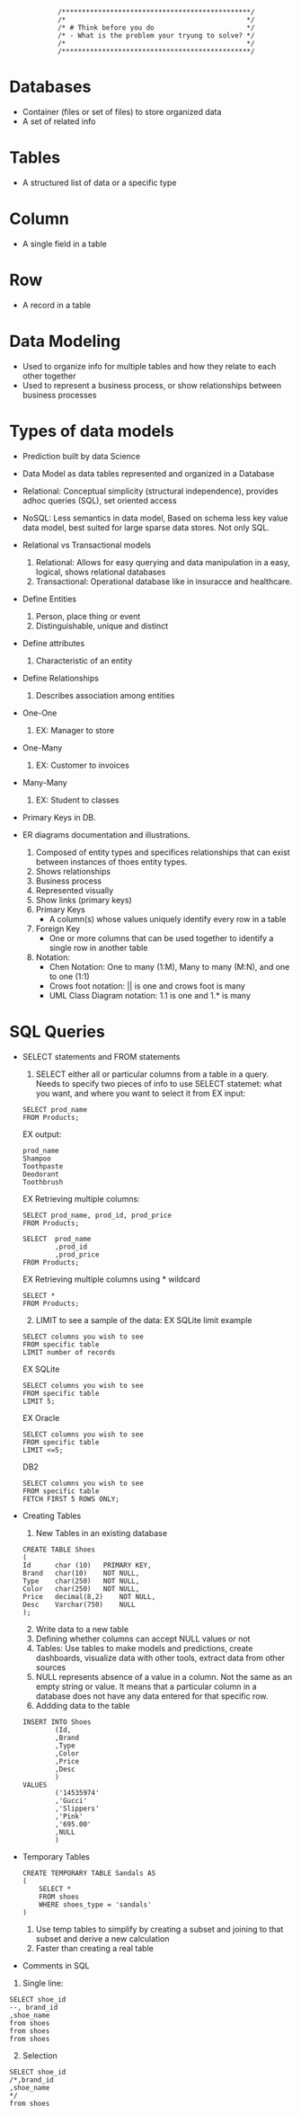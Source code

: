                 /***********************************************/
                /*                                             */
                /* # Think before you do                       */
                /* - What is the problem your tryung to solve? */
                /*                                             */
                /***********************************************/
# Databases 
- Container (files or set of files) to store organized data
- A set of related info

# Tables
- A structured list of data or a specific type

# Column
- A single field in a table

# Row
- A record in a table

# Data Modeling
- Used to organize info for multiple tables and how they relate to each other together
- Used to represent a business process, or show relationships between business processes

# Types of data models
- Prediction built by data Science 
- Data Model as data tables represented and organized in a Database
- Relational: Conceptual simplicity (structural independence), provides adhoc queries (SQL), set oriented access
- NoSQL: Less semantics in data model, Based on schema less  key value data model, best suited for large sparse data stores. Not only SQL.
- Relational vs Transactional models
    1. Relational: Allows for easy querying and data manipulation in a easy, logical, shows relational databases
    2. Transactional: Operational database like in insuracce and healthcare. 
- Define Entities
    1. Person, place thing or event
    2. Distinguishable, unique and distinct 
- Define attributes
    1. Characteristic of an entity
- Define Relationships
    1. Describes association among entities
- One-One
    1. EX: Manager to store 
- One-Many
    1. EX: Customer to invoices
- Many-Many
    1. EX: Student to classes 
- Primary Keys in DB. 

- ER diagrams documentation and illustrations. 
    1. Composed of entity types and specifices relationships that can exist between instances of thoes entity types. 
    2. Shows relationships
    3. Business process
    4. Represented visually
    5. Show links (primary keys)
    6. Primary Keys
        - A column(s) whose values uniquely identify every row in a table
    7. Foreign Key
        - One or more columns that can be used together to identify a single row in another table
    8. Notation:
        - Chen Notation: One to many (1:M), Many to many (M:N), and one to one (1:1)
        - Crows foot notation: || is one and crows foot is many
        - UML Class Diagram notation: 1.1 is one and 1.* is many


# SQL Queries
- SELECT statements and FROM statements
    1. SELECT either all or particular columns from a table in a query. Needs to specify two pieces of info to use SELECT statemet: what you want, and where you want to select it from
    EX input: 
    ```
    SELECT prod_name
    FROM Products;
    ```
    EX output:
    ```
    prod_name
    Shampoo
    Toothpaste
    Deodorant
    Toothbrush
    ```
    EX Retrieving multiple columns:
    ```
    SELECT prod_name, prod_id, prod_price
    FROM Products;

    SELECT  prod_name
            ,prod_id
            ,prod_price
    FROM Products;
    ```
    EX Retrieving multiple columns using * wildcard
    ```
    SELECT * 
    FROM Products;
    ```
    2. LIMIT to see a sample of the data: 
    EX SQLite limit example
    ```
    SELECT columns you wish to see
    FROM specific table 
    LIMIT number of records
    ```
    EX SQLite 
    ```
    SELECT columns you wish to see
    FROM specific table 
    LIMIT 5; 
    ```
    EX Oracle
    ```
    SELECT columns you wish to see
    FROM specific table 
    LIMIT <=5; 
    ```
    DB2
    ```
    SELECT columns you wish to see
    FROM specific table 
    FETCH FIRST 5 ROWS ONLY; 
    ```
- Creating Tables 
    1. New Tables in an existing database
    ```
    CREATE TABLE Shoes
    (
    Id      char (10)   PRIMARY KEY,
    Brand   char(10)    NOT NULL,
    Type    char(250)   NOT NULL,
    Color   char(250)   NOT NULL,
    Price   decimal(8,2)    NOT NULL,
    Desc    Varchar(750)    NULL
    );
    ```
    2. Write data to a new table 
    3. Defining whether columns can accept NULL values or not
    4. Tables: Use tables to make models and predictions, create dashboards, visualize data with other tools, extract data from other sources
    5. NULL represents absence of a value in a column. Not the same as an empty string or value. It means that a particular column in a database does not have any data entered for that specific row.
    6. Addding data to the table 
    ```
    INSERT INTO Shoes
            (Id, 
            ,Brand
            ,Type
            ,Color
            ,Price
            ,Desc
            )
    VALUES  
            ('14535974'
            ,'Gucci' 
            ,'Slippers'
            ,'Pink'
            ,'695.00'
            ,NULL
            )
    ``` 
- Temporary Tables
    ```
    CREATE TEMPORARY TABLE Sandals AS 
    (
        SELECT * 
        FROM shoes
        WHERE shoes_type = 'sandals'
    )

    ```
    1. Use temp tables to simplify by creating a subset and joining to that subset and derive a new calculation 
    2. Faster than creating a real table
    
- Comments in SQL
1. Single line:
```
SELECT shoe_id
--, brand_id
,shoe_name
from shoes
from shoes
from shoes
```
2. Selection
```
SELECT shoe_id
/*,brand_id
,shoe_name
*/
from shoes
```



